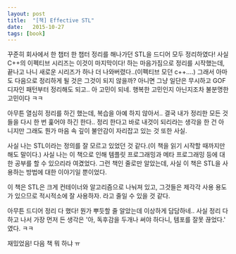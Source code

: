 ```yaml
---
layout: post
title:  "[책] Effective STL"
date:   2015-10-27
tags: [book]
---
```


꾸준히 회사에서 한 챕터 한 챕터 정리를 해나가던 STL을 드디어 모두 정리하였다! 사실 C++의 이펙티브 시리즈는 이것이 마지막이다! 하는 마음가짐으로 정리를 시작했는데, 끝나고 나니 새로운 시리즈가 하나 더 나와버렸다..(이펙티브 모던 c++....) 그래서 아마도 다음으로 정리하게 될 것은 그것이 되지 않을까? 아니면 그냥 일단은 무시하고 GOF 디자인 패턴부터 정리해도 되고.. 아 고민이 되네. 행복한 고민인지 아닌지조차 불분명한 고민이다 ㅋㅋ 

  아무튼 열심히 정리를 하긴 했는데, 복습을 아예 하지 않아서.. 결국 내가 정리한 모든 것들을 다시 한 번 훑어야 하긴 한다.. 정리 한다고 바로 내것이 되리라는 생각을 한 건 아니지만 그래도 뭔가 마음 속 깊이 불안감이 자리잡고 있는 것 또한 사실. 

  사실 나는 STL이라는 정의를 잘 모르고 있었던 것 같다.(이 책을 읽기 시작할 때까지만 해도 말이다.) 사실 나는 이 책으로 인해 템플릿 프로그래밍과 메타 프로그래밍 등에 대한 공부를 할 수 있으리라 여겼었다. 그런 책인 줄로만 알았는데, 사실 이 책은 STL을 사용하는 방법에 대한 이야기일 뿐이었다. 

  이 책은 STL은 크게 컨테이너와 알고리즘으로 나눠져 있고, 그것들은 제각각 사용 용도가 있으므로 적시적소에 잘 사용하자. 라고 줄일 수 있을 것 같다. 

  아무튼 드디어 정리 다 했다! 뭔가 뿌듯할 줄 알았는데 이상하게 담담하네.. 사실 정리 다 하고 나서 가장 먼저 든 생각은 '아, 독후감을 두개나 써야 하다니, 템포를 잘못 끊었다.' 였다. ㅋㅋ 

  재밌었음! 다음 책 뭐 하냐 ㅠ